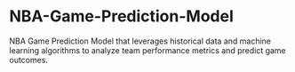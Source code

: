 # NBA-Game-Prediction-Model
NBA Game Prediction Model that leverages historical data and machine learning algorithms to analyze team performance metrics and predict game outcomes.
